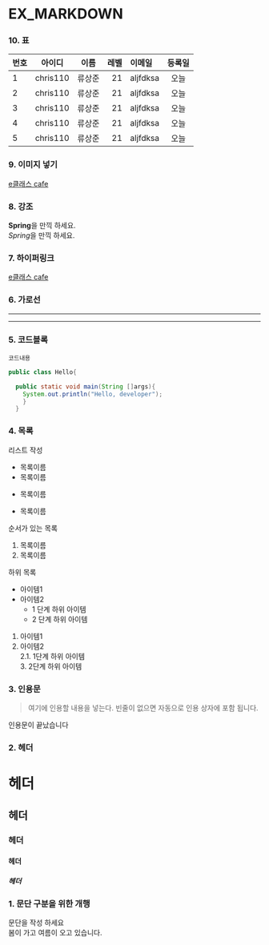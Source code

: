 # EX_MARKDOWN

### 10. 표
|번호|아이디|이름|레벨|이메일|등록일|
|:------|------|:------:|------:|:------|:------:|
|1|chris110|류상준|21|aljfdksa|오늘|
|2|chris110|류상준|21|aljfdksa|오늘|
|3|chris110|류상준|21|aljfdksa|오늘|
|4|chris110|류상준|21|aljfdksa|오늘|
|5|chris110|류상준|21|aljfdksa|오늘|


### 9. 이미지 넣기
[e클래스 cafe](https://github.com/Ryu-SangJun/EX_MARKDOWN/blob/main/%EC%98%88%EC%8B%9C.png "e클래스의 cate입니다.")


### 8. 강조
**Spring**을 만끽 하세요.  
*Spring*을 만끽 하세요.  

### 7. 하이퍼링크
[e클래스 cafe](https://cafe.naver.com/kndjang "e클래스의 cate입니다.")


### 6. 가로선
---
***


### 5. 코드블록
``` 프로그래밍 언어
코드내용
```

```Java
public class Hello{

  public static void main(String []args){
    System.out.println("Hello, developer");
    }
  }
```


### 4. 목록
리스트 작성

* 목록이름
* 목록이름
- 목록이름
+ 목록이름


순서가 있는 목록
1. 목록이름
2. 목록이름

하위 목록

- 아이템1  
- 아이템2  
  - 1 단계 하위 아이템  
  * 2 단계 하위 아이템  

1. 아이템1  
2. 아이템2  
  2.1. 1단계 하위 아이템  
    3. 2단계 하위 아이템

### 3. 인용문
> 여기에 인용할 내용을 넣는다.
> 빈줄이 없으면 자동으로 인용 상자에 포함 됩니다.  

인용문이 끝났습니다


### 2. 헤더  
# 헤더  
## 헤더  
### 헤더  
#### 헤더  
##### 헤더  


### 1. 문단 구분을 위한 개행
문단을 작성 하세요  
봄이 가고 여름이 오고 있습니다.

